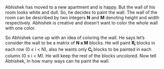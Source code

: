 Abhishek has moved to a new apartment and is happy. But the wall of his room looks white and dull. So, he decides to paint the wall. The wall of the room can be described by two integers **N** and **M** denoting height and width respectively. Abhishek is creative and doesn’t want to color the whole wall with one color.

So Abhishek came up with an idea of coloring the wall. He says let’s consider the wall to be a matrix of **N x M** blocks. He will paint **R<sub>i</sub>** blocks in each row (0 ≤  i < N), also he wants only **C<sub>i</sub>** blocks to be painted in each column (0 ≤ i < M). He will keep the rest of the blocks uncolored. Now tell Abhishek, In how many ways can he paint the wall.